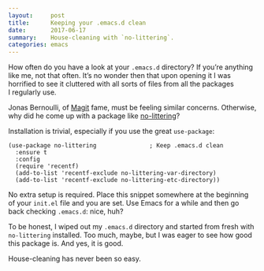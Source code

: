 ```yaml
---
layout:     post
title:      Keeping your .emacs.d clean
date:       2017-06-17
summary:    House-cleaning with `no-littering`.
categories: emacs
---
```


How often do you have a look at your `.emacs.d` directory? If you’re anything like
me, not that often. It’s no wonder then that upon opening it I was horrified to
see it cluttered with all sorts of files from all the packages I regularly use.

Jonas Bernoulli, of [Magit](https://magit.vc/) fame, must be feeling similar concerns. Otherwise, why
did he come up with a package like [no-littering](https://github.com/tarsius/no-littering)?

Installation is trivial, especially if you use the great `use-package`:

``` emacs-lisp
(use-package no-littering               ; Keep .emacs.d clean
  :ensure t
  :config
  (require 'recentf)
  (add-to-list 'recentf-exclude no-littering-var-directory)
  (add-to-list 'recentf-exclude no-littering-etc-directory))
```

No extra setup is required. Place this snippet somewhere at the beginning of
your `init.el` file and you are set. Use Emacs for a while and then go back
checking `.emacs.d`: nice, huh?

To be honest, I wiped out my `.emacs.d` directory and started from fresh with
`no-littering` installed. Too much, maybe, but I was eager to see how good this
package is. And yes, it is good.

House-cleaning has never been so easy.
